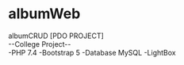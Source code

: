 # albumWeb
albumCRUD [PDO PROJECT]
<br>--College Project--<br>
-PHP 7.4
-Bootstrap 5
-Database MySQL
-LightBox
